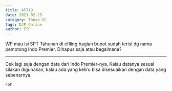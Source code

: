 ```yaml
---
title: 45719
date: 2021-02-25
category: Tanya-SC
tags: DJP Online
author: FSP
---
```


WP mau isi SPT Tahunan di efiling bagian bupot sudah terisi dg nama pemotong Indo Premier. Dihapus saja atau bagaimana?

---

Cek lagi saja dengan data dari Indo Premier-nya, Kalau datanya sesuai silakan digunakan, kalau ada yang keliru bisa disesuaikan dengan data yang sebenarnya.

`FSP`
